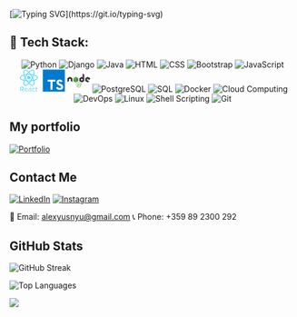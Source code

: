 [![Typing SVG](https://readme-typing-svg.herokuapp.com?font=Fantasy+Code&weight600&pause=1000&color=006E0FeE&background=04090F00&vCenter=true&width=600&lines=Hi+there+👋🏼,+I'm+Alex;+Welcome+to+My+Profile!)](https://git.io/typing-svg)

## 🚀 **Tech Stack:**

<div align="center">
    <img alt="Python" src="https://cdn.jsdelivr.net/gh/devicons/devicon/icons/python/python-original.svg" width="40" height="40"/>
    <img alt="Django" src="https://cdn.jsdelivr.net/gh/devicons/devicon/icons/django/django-plain.svg" width="40" height="40"/>
    <img alt="Java" src="https://cdn.jsdelivr.net/gh/devicons/devicon/icons/java/java-original.svg" width="40" height="40"/>
    <img alt="HTML" src="https://cdn.jsdelivr.net/gh/devicons/devicon/icons/html5/html5-original.svg" width="40" height="40"/>
    <img alt="CSS" src="https://cdn.jsdelivr.net/gh/devicons/devicon/icons/css3/css3-plain.svg" width="40" height="40"/>
    <img alt="Bootstrap" src="https://cdn.jsdelivr.net/gh/devicons/devicon/icons/bootstrap/bootstrap-plain.svg" width="40" height="40"/>
    <img alt="JavaScript" src="https://cdn.jsdelivr.net/gh/devicons/devicon/icons/javascript/javascript-original.svg" width="40" height="40"/>
    <img alt="React" src="https://raw.githubusercontent.com/devicons/devicon/master/icons/react/react-original-wordmark.svg" width="40" height="40"/>
    <img alt="TypeScript" src="https://raw.githubusercontent.com/devicons/devicon/master/icons/typescript/typescript-original.svg" width="40" height="40"/>
    <img alt="NodeJS" src="https://raw.githubusercontent.com/devicons/devicon/master/icons/nodejs/nodejs-original-wordmark.svg" width="40" height="40"/>
    <img alt="PostgreSQL" src="https://cdn.jsdelivr.net/gh/devicons/devicon/icons/postgresql/postgresql-original.svg" width="40" height="40"/>
    <img alt="SQL" src="https://cdn.jsdelivr.net/gh/devicons/devicon/icons/mysql/mysql-original-wordmark.svg" width="40" height="40"/>
    <img alt="Docker" src="https://cdn.jsdelivr.net/gh/devicons/devicon/icons/docker/docker-original.svg" width="40" height="40"/>
    <img alt="Cloud Computing" src="https://cdn.jsdelivr.net/gh/devicons/devicon/icons/amazonwebservices/amazonwebservices-original-wordmark.svg" width="40" height="40"/>
    <img alt="DevOps" src="https://cdn.jsdelivr.net/gh/devicons/devicon/icons/googlecloud/googlecloud-original.svg" width="40" height="40"/>
    <img alt="Linux" src="https://cdn.jsdelivr.net/gh/devicons/devicon/icons/linux/linux-original.svg" width="40" height="40"/>
    <img alt="Shell Scripting" src="https://cdn.jsdelivr.net/gh/devicons/devicon/icons/bash/bash-original.svg" width="40" height="40"/>
    <img alt="Git" src="https://cdn.jsdelivr.net/gh/devicons/devicon/icons/git/git-plain.svg" width="40" height="40"/>
</div>


## **My portfolio**

[![Portfolio](https://img.shields.io/badge/Portfolio-Visit%20my%20webpage-orange?style=for-the-badge&logo=web&logoColor=white)](https://alexyusnyu.github.io/)

## **Contact Me**

[![LinkedIn](https://img.shields.io/badge/LinkedIn-Alex%20-blue?style=for-the-badge&logo=linkedin&logoColor=white&link=https://www.linkedin.com/in/alexyusnyu/)](https://www.linkedin.com/in/alexyusnyu/) [![Instagram](https://img.shields.io/badge/Instagram-%40sh4dowpunk-red?style=for-the-badge&logo=instagram&logoColor=white&link=https://www.instagram.com/sh4dowpunk/)](https://www.instagram.com/sh4dowpunk/)

📧 Email: [alexyusnyu@gmail.com](mailto:alexyusnyu@gmail.com) 📞 Phone: +359 89 2300 292

## **GitHub Stats**

![GitHub Streak](http://github-readme-streak-stats.herokuapp.com/?user=alexyusnyu&theme=dark&background=20232a&fire=FFA500)

![Top Languages](https://github-readme-stats-sigma-five.vercel.app/api/top-langs/?username=alexyusnyu&theme=dark&line_height=40&hide=css&bg_color=20232a)

![](https://komarev.com/ghpvc/?username=alexyusnyu&color=006E0F)
